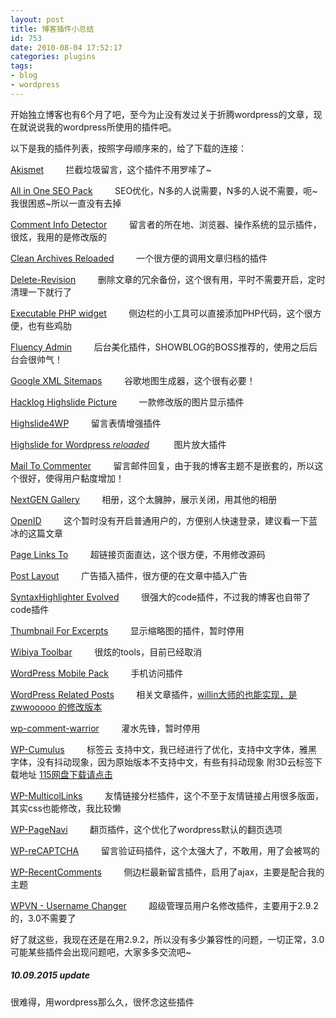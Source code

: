 ```yaml
---
layout: post
title: 博客插件小总结
id: 753
date: 2010-08-04 17:52:17
categories: plugins
tags:
- blog
- wordpress
---
```


开始独立博客也有6个月了吧，至今为止没有发过关于折腾wordpress的文章，现在就说说我的wordpress所使用的插件吧。<!-- more -->

以下是我的插件列表，按照字母顺序来的，给了下载的连接： 

[Akismet](http://akismet.com/)         拦截垃圾留言，这个插件不用罗嗦了~   

[All in One SEO Pack](http://wordpress.org/extend/plugins/all-in-one-seo-pack/)         SEO优化，N多的人说需要，N多的人说不需要，呃~我很困惑~所以一直没有去掉   

[Comment Info Detector](http://www.hzlzh.com/comment-info-detector/)         留言者的所在地、浏览器、操作系统的显示插件，很炫，我用的是修改版的   

[Clean Archives Reloaded](http://wordpress.org/extend/plugins/clean-archives-reloaded/)         一个很方便的调用文章归档的插件   

[Delete-Revision](http://wordpress.org/extend/plugins/delete-revision/)         删除文章的冗余备份，这个很有用，平时不需要开启，定时清理一下就行了   

[Executable PHP widget](http://wordpress.org/extend/plugins/code-to-widget/)         侧边栏的小工具可以直接添加PHP代码，这个很方便，也有些鸡肋   

[Fluency Admin](http://wordpress.org/extend/plugins/fluency-admin/)         后台美化插件，SHOWBLOG的BOSS推荐的，使用之后后台会很帅气！   

[Google XML Sitemaps](http://wordpress.org/extend/plugins/google-sitemap-generator/)         谷歌地图生成器，这个很有必要！   

[Hacklog Highslide Picture](http://www.ihacklog.com/wordpress/plugins/hacklog-highslide-picture.html)         一款修改版的图片显示插件   

[Highslide4WP](http://wordpress.org/extend/plugins/highslide4wp/)         留言表情增强插件   

[Highslide for Wordpress *reloaded*](http://wordpress.org/extend/plugins/highslide-4-wordpress-reloaded/)          图片放大插件   

[Mail To Commenter](http://wordpress.org/extend/plugins/mailtocommenter/)         留言邮件回复，由于我的博客主题不是嵌套的，所以这个很好，使得用户黏度增加！   

[NextGEN Gallery](http://wordpress.org/extend/plugins/nextgen-gallery/)         相册，这个太臃肿，展示关闭，用其他的相册   

[OpenID](http://lanbing.org/1913.html)         这个暂时没有开启普通用户的，方便别人快速登录，建议看一下蓝冰的这篇文章   

[Page Links To](http://wordpress.org/extend/plugins/page-links-to/)         超链接页面直达，这个很方便，不用修改源码   

[Post Layout](http://wordpress.org/extend/plugins/post-layout/)         广告插入插件，很方便的在文章中插入广告   

[SyntaxHighlighter Evolved](http://wordpress.org/extend/plugins/syntaxhighlighter/)         很强大的code插件，不过我的博客也自带了code插件   

[Thumbnail For Excerpts](http://wordpress.org/extend/plugins/thumbnail-for-excerpts/)         显示缩略图的插件，暂时停用   

[Wibiya Toolbar](http://wordpress.org/extend/plugins/wibiya/)         很炫的tools，目前已经取消   

[WordPress Mobile Pack](http://wordpress.org/extend/plugins/wordpress-mobile-pack/)         手机访问插件   

[WordPress Related Posts](http://wordpress.org/extend/plugins/wordpress-23-related-posts-plugin/)         相关文章插件，[willin大师的也能实现，是zwwooooo 的修改版本](http://zww.me/archives/25166)   

[wp-comment-warrior](http://wordpress.org/extend/plugins/wp-comment-warrior/)         灌水先锋，暂时停用   

[WP-Cumulus](http://u.115.com/file/f49b5d84ef)         标签云 支持中文，我已经进行了优化，支持中文字体，雅黑字体，没有抖动现象，因为原始版本不支持中文，有些有抖动现象 附3D云标签下载地址 [115网盘下载请点击](http://u.115.com/file/f49b5d84ef)   

[WP-MulticolLinks](http://wordpress.org/extend/plugins/wp-multicollinks/)         友情链接分栏插件，这个不至于友情链接占用很多版面，其实css也能修改，我比较懒   

[WP-PageNavi](http://wordpress.org/extend/plugins/wp-pagenavi/)         翻页插件，这个优化了wordpress默认的翻页选项   

[WP-reCAPTCHA](http://wordpress.org/extend/plugins/wp-recaptcha/)         留言验证码插件，这个太强大了，不敢用，用了会被骂的   

[WP-RecentComments](http://wordpress.org/extend/plugins/wp-recentcomments/)         侧边栏最新留言插件，启用了ajax，主要是配合我的主题   

[WPVN - Username Changer](http://wordpress.org/extend/plugins/wpvn-username-changer/)         超级管理员用户名修改插件，主要用于2.9.2的，3.0不需要了

好了就这些，我现在还是在用2.9.2，所以没有多少兼容性的问题，一切正常，3.0可能某些插件会出现问题吧，大家多多交流吧~

##### 10.09.2015 update

很难得，用wordpress那么久，很怀念这些插件

